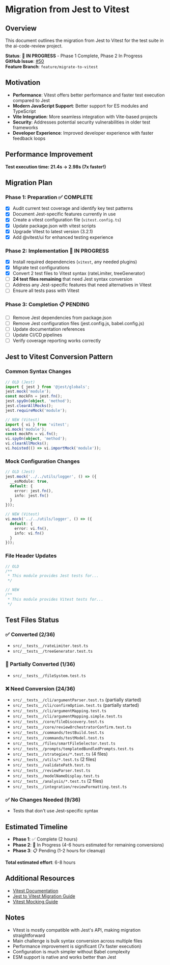 # Migration from Jest to Vitest

## Overview
This document outlines the migration from Jest to Vitest for the test suite in the ai-code-review project.

**Status**: 🚀 **IN PROGRESS** - Phase 1 Complete, Phase 2 In Progress  
**GitHub Issue**: [#50](https://github.com/bobmatnyc/ai-code-review/issues/50)  
**Feature Branch**: `feature/migrate-to-vitest`

## Motivation
- **Performance**: Vitest offers better performance and faster test execution compared to Jest
- **Modern JavaScript Support**: Better support for ES modules and TypeScript
- **Vite Integration**: More seamless integration with Vite-based projects
- **Security**: Addresses potential security vulnerabilities in older test frameworks
- **Developer Experience**: Improved developer experience with faster feedback loops

## Performance Improvement
**Test execution time: 21.4s → 2.98s (7x faster!)**

## Migration Plan

### Phase 1: Preparation ✅ COMPLETE
- [x] Audit current test coverage and identify key test patterns
- [x] Document Jest-specific features currently in use
- [x] Create a vitest configuration file (`vitest.config.ts`)
- [x] Update package.json with vitest scripts
- [x] Upgrade Vitest to latest version (3.2.1)
- [x] Add @vitest/ui for enhanced testing experience

### Phase 2: Implementation 🔄 IN PROGRESS
- [x] Install required dependencies (`vitest`, any needed plugins)
- [x] Migrate test configurations
- [x] Convert 2 test files to Vitest syntax (rateLimiter, treeGenerator)
- [ ] **24 test files remaining** that need Jest syntax conversion
- [ ] Address any Jest-specific features that need alternatives in Vitest
- [ ] Ensure all tests pass with Vitest

### Phase 3: Completion 📋 PENDING
- [ ] Remove Jest dependencies from package.json
- [ ] Remove Jest configuration files (jest.config.js, babel.config.js)
- [ ] Update documentation references
- [ ] Update CI/CD pipelines
- [ ] Verify coverage reporting works correctly

## Jest to Vitest Conversion Pattern

### Common Syntax Changes
```typescript
// OLD (Jest)
import { jest } from '@jest/globals';
jest.mock('module');
const mockFn = jest.fn();
jest.spyOn(object, 'method');
jest.clearAllMocks();
jest.requireMock('module');

// NEW (Vitest)
import { vi } from 'vitest';
vi.mock('module');
const mockFn = vi.fn();
vi.spyOn(object, 'method');
vi.clearAllMocks();
vi.hoisted(() => vi.importMock('module'));
```

### Mock Configuration Changes
```typescript
// OLD (Jest)
jest.mock('../../utils/logger', () => ({
  __esModule: true,
  default: {
    error: jest.fn(),
    info: jest.fn()
  }
}));

// NEW (Vitest)
vi.mock('../../utils/logger', () => ({
  default: {
    error: vi.fn(),
    info: vi.fn()
  }
}));
```

### File Header Updates
```typescript
// OLD
/**
 * This module provides Jest tests for...
 */

// NEW
/**
 * This module provides Vitest tests for...
 */
```

## Test Files Status

### ✅ Converted (2/36)
- `src/__tests__/rateLimiter.test.ts`
- `src/__tests__/treeGenerator.test.ts`

### 🔄 Partially Converted (1/36)
- `src/__tests__/fileSystem.test.ts`

### ❌ Need Conversion (24/36)
- `src/__tests__/cli/argumentParser.test.ts` (partially started)
- `src/__tests__/cli/confirmOption.test.ts` (partially started)
- `src/__tests__/cli/argumentMapping.test.ts`
- `src/__tests__/cli/argumentMapping.simple.test.ts`
- `src/__tests__/core/fileDiscovery.test.ts`
- `src/__tests__/core/reviewOrchestratorConfirm.test.ts`
- `src/__tests__/commands/testBuild.test.ts`
- `src/__tests__/commands/testModel.test.ts`
- `src/__tests__/files/smartFileSelector.test.ts`
- `src/__tests__/prompts/templatedBundledPrompts.test.ts`
- `src/__tests__/strategies/*.test.ts` (4 files)
- `src/__tests__/utils/*.test.ts` (2 files)
- `src/__tests__/validatePath.test.ts`
- `src/__tests__/reviewParser.test.ts`
- `src/__tests__/modelNameDisplay.test.ts`
- `src/__tests__/analysis/*.test.ts` (2 files)
- `src/__tests__/integration/reviewFormatting.test.ts`

### ✅ No Changes Needed (9/36)
- Tests that don't use Jest-specific syntax

## Estimated Timeline
- **Phase 1**: ✅ Complete (2 hours)
- **Phase 2**: 🔄 In Progress (4-6 hours estimated for remaining conversions)
- **Phase 3**: 📋 Pending (1-2 hours for cleanup)

**Total estimated effort**: 6-8 hours

## Additional Resources
- [Vitest Documentation](https://vitest.dev/)
- [Jest to Vitest Migration Guide](https://vitest.dev/guide/migration.html)
- [Vitest Mocking Guide](https://vitest.dev/guide/mocking.html)

## Notes
- Vitest is mostly compatible with Jest's API, making migration straightforward
- Main challenge is bulk syntax conversion across multiple files
- Performance improvement is significant (7x faster execution)
- Configuration is much simpler without Babel complexity
- ESM support is native and works better than Jest